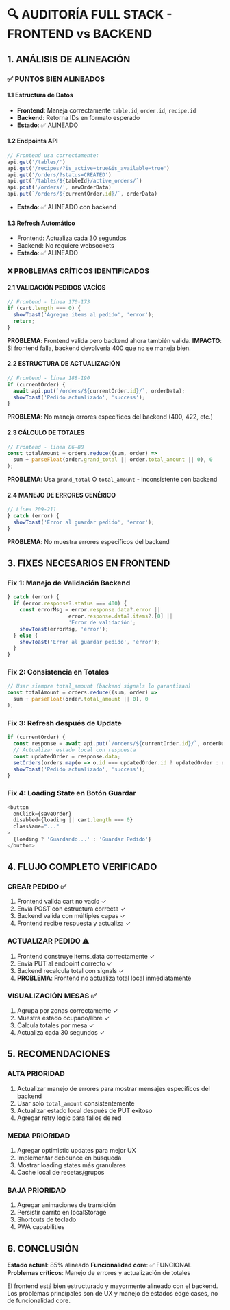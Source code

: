 # 🔍 AUDITORÍA FULL STACK - FRONTEND vs BACKEND

## 1. ANÁLISIS DE ALINEACIÓN

### ✅ PUNTOS BIEN ALINEADOS

#### 1.1 Estructura de Datos
- **Frontend**: Maneja correctamente `table.id`, `order.id`, `recipe.id`
- **Backend**: Retorna IDs en formato esperado
- **Estado**: ✅ ALINEADO

#### 1.2 Endpoints API
```javascript
// Frontend usa correctamente:
api.get('/tables/')
api.get('/recipes/?is_active=true&is_available=true')
api.get('/orders/?status=CREATED')
api.get(`/tables/${tableId}/active_orders/`)
api.post('/orders/', newOrderData)
api.put(`/orders/${currentOrder.id}/`, orderData)
```
- **Estado**: ✅ ALINEADO con backend

#### 1.3 Refresh Automático
- Frontend: Actualiza cada 30 segundos
- Backend: No requiere websockets
- **Estado**: ✅ ALINEADO

### ❌ PROBLEMAS CRÍTICOS IDENTIFICADOS

#### 2.1 VALIDACIÓN PEDIDOS VACÍOS
```javascript
// Frontend - línea 170-173
if (cart.length === 0) {
  showToast('Agregue items al pedido', 'error');
  return;
}
```
**PROBLEMA**: Frontend valida pero backend ahora también valida.
**IMPACTO**: Si frontend falla, backend devolvería 400 que no se maneja bien.

#### 2.2 ESTRUCTURA DE ACTUALIZACIÓN
```javascript
// Frontend - línea 188-190
if (currentOrder) {
  await api.put(`/orders/${currentOrder.id}/`, orderData);
  showToast('Pedido actualizado', 'success');
}
```
**PROBLEMA**: No maneja errores específicos del backend (400, 422, etc.)

#### 2.3 CÁLCULO DE TOTALES
```javascript
// Frontend - línea 86-88
const totalAmount = orders.reduce((sum, order) => 
  sum + parseFloat(order.grand_total || order.total_amount || 0), 0
);
```
**PROBLEMA**: Usa `grand_total` O `total_amount` - inconsistente con backend

#### 2.4 MANEJO DE ERRORES GENÉRICO
```javascript
// Línea 209-211
} catch (error) {
  showToast('Error al guardar pedido', 'error');
}
```
**PROBLEMA**: No muestra errores específicos del backend

## 3. FIXES NECESARIOS EN FRONTEND

### Fix 1: Manejo de Validación Backend
```javascript
} catch (error) {
  if (error.response?.status === 400) {
    const errorMsg = error.response.data?.error || 
                    error.response.data?.items?.[0] ||
                    'Error de validación';
    showToast(errorMsg, 'error');
  } else {
    showToast('Error al guardar pedido', 'error');
  }
}
```

### Fix 2: Consistencia en Totales
```javascript
// Usar siempre total_amount (backend signals lo garantizan)
const totalAmount = orders.reduce((sum, order) => 
  sum + parseFloat(order.total_amount || 0), 0
);
```

### Fix 3: Refresh después de Update
```javascript
if (currentOrder) {
  const response = await api.put(`/orders/${currentOrder.id}/`, orderData);
  // Actualizar estado local con respuesta
  const updatedOrder = response.data;
  setOrders(orders.map(o => o.id === updatedOrder.id ? updatedOrder : o));
  showToast('Pedido actualizado', 'success');
}
```

### Fix 4: Loading State en Botón Guardar
```javascript
<button
  onClick={saveOrder}
  disabled={loading || cart.length === 0}
  className="..."
>
  {loading ? 'Guardando...' : 'Guardar Pedido'}
</button>
```

## 4. FLUJO COMPLETO VERIFICADO

### CREAR PEDIDO ✅
1. Frontend valida cart no vacío ✓
2. Envía POST con estructura correcta ✓
3. Backend valida con múltiples capas ✓
4. Frontend recibe respuesta y actualiza ✓

### ACTUALIZAR PEDIDO ⚠️
1. Frontend construye items_data correctamente ✓
2. Envía PUT al endpoint correcto ✓
3. Backend recalcula total con signals ✓
4. **PROBLEMA**: Frontend no actualiza total local inmediatamente

### VISUALIZACIÓN MESAS ✅
1. Agrupa por zonas correctamente ✓
2. Muestra estado ocupado/libre ✓
3. Calcula totales por mesa ✓
4. Actualiza cada 30 segundos ✓

## 5. RECOMENDACIONES

### ALTA PRIORIDAD
1. Actualizar manejo de errores para mostrar mensajes específicos del backend
2. Usar solo `total_amount` consistentemente
3. Actualizar estado local después de PUT exitoso
4. Agregar retry logic para fallos de red

### MEDIA PRIORIDAD
1. Agregar optimistic updates para mejor UX
2. Implementar debounce en búsqueda
3. Mostrar loading states más granulares
4. Cache local de recetas/grupos

### BAJA PRIORIDAD
1. Agregar animaciones de transición
2. Persistir carrito en localStorage
3. Shortcuts de teclado
4. PWA capabilities

## 6. CONCLUSIÓN

**Estado actual**: 85% alineado
**Funcionalidad core**: ✅ FUNCIONAL
**Problemas críticos**: Manejo de errores y actualización de totales

El frontend está bien estructurado y mayormente alineado con el backend. Los problemas principales son de UX y manejo de estados edge cases, no de funcionalidad core.